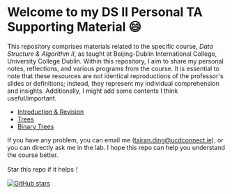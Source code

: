 # Welcome to my DS II Personal TA Supporting Material :smile:

This repository comprises materials related to the specific course, _Data Structure & Algorithm II_, as taught at
Beijing-Dublin International College, University College Dublin. Within this repository, I aim to share my personal
notes, reflections, and various programs from the course. It is essential to note that these resources are not identical
reproductions of the professor's slides or definitions; instead, they represent my individual comprehension and
insights. Additionally, I might add some contents I think useful/important.

- [Introduction & Revision](./notes/01-intro.md)
- [Trees](./notes/02-trees.md)
- [Binary Trees](./notes/03-binary-trees)

If you have any problem, you can email me (tairan.ding@ucdconnect.ie), or you can directly ask me in the lab. I hope
this repo can help you understand the course better.

Star this repo if it helps！

[![GitHub stars](https://img.shields.io/github/stars/{TairanD}/{Data-Struc-Algorithm-TA}?style=social)](https://github.com/{TairanD}/{Data-Struc-Algorithm-TA}/stargazers)
